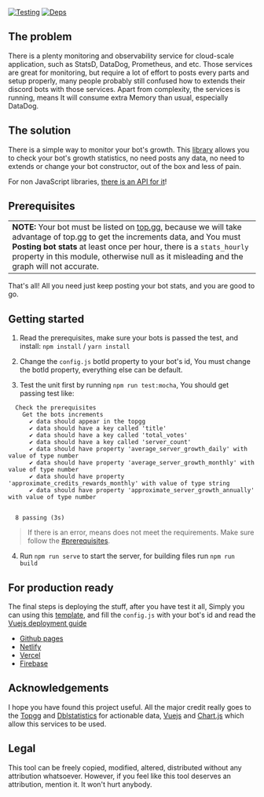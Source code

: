  [![Testing](https://github.com/sinkaroid/disgrow-visualization/workflows/Test%20unit/badge.svg)](https://github.com/sinkaroid/disgrow/actions/workflows/mocha.yml) [![Deps](https://img.shields.io/npm/v/disgrow?label=disgrow&logo=npm&logoColor=white&color=blue)](https://disgrow.js.org)

## The problem
There is a plenty monitoring and observability service for cloud-scale application, such as StatsD, DataDog, Prometheus, and etc. Those services are great for monitoring, but require a lot of effort to posts every parts and setup properly, many people probably still confused how to extends their discord bots with those services. Apart from complexity, the services is running, means It will consume extra Memory than usual, especially DataDog.

## The solution
There is a simple way to monitor your bot's growth. This [library](https://www.npmjs.com/package/disgrow) allows you to check your bot's growth statistics, no need posts any data, no need to extends or change your bot constructor, out of the box and less of pain.  

For non JavaScript libraries, [there is an API for it](https://github.com/sinkaroid/disgrow/tree/api)!  

## Prerequisites
<table>
	<td><b>NOTE:</b> Your bot must be listed on <a href="https://top.gg">top.gg</a>, because we will take advantage of top.gg to get the increments data, and You must <strong>Posting bot stats</strong> at least once per hour, there is a <code>stats_hourly</code> property in this module, otherwise null as it misleading and the graph will not accurate.</td>
</table>
That's all! All you need just keep posting your bot stats, and you are good to go.

## Getting started
1. Read the prerequisites, make sure your bots is passed the test, and install: `npm install` / `yarn install`

2. Change the `config.js` botId property to your bot's id, You must change the botId property, everything else can be default.

3. Test the unit first by running `npm run test:mocha`, You should get passing test like:

```
  Check the prerequisites
    Get the bots increments
      ✔ data should appear in the topgg
      ✔ data should have a key called 'title'
      ✔ data should have a key called 'total_votes'
      ✔ data should have a key called 'server_count'
      ✔ data should have property 'average_server_growth_daily' with value of type number
      ✔ data should have property 'average_server_growth_monthly' with value of type number
      ✔ data should have property 'approximate_credits_rewards_monthly' with value of type string
      ✔ data should have property 'approximate_server_growth_annually' with value of type number


  8 passing (3s)
```
> If there is an error, means does not meet the requirements. Make sure follow the [#prerequisites](#prerequisites).

4. Run `npm run serve` to start the server, for building files run `npm run build`


## For production ready
The final steps is deploying the stuff, after you have test it all, Simply you can using this [template](https://github.com/sinkaroid/disgrow-visualization/generate), and fill the `config.js` with your bot's id and read the [Vuejs deployment guide](https://cli.vuejs.org/guide/deployment.html)

- [Github pages](https://cli.vuejs.org/guide/deployment.html#github-pages)
- [Netlify](https://cli.vuejs.org/guide/deployment.html#netlify)
- [Vercel](https://cli.vuejs.org/guide/deployment.html#vercel)
- [Firebase](https://cli.vuejs.org/guide/deployment.html#firebase)

## Acknowledgements

I hope you have found this project useful. All the major credit really goes to the [Topgg](https://top.gg/) and [Dblstatistics](https://dblstatistics.com/) for actionable data, [Vuejs](https://vuejs.org) and [Chart.js](https://www.chartjs.org/) which allow this services to be used.

## Legal 
This tool can be freely copied, modified, altered, distributed without any attribution whatsoever. However, if you feel
like this tool deserves an attribution, mention it. It won't hurt anybody.